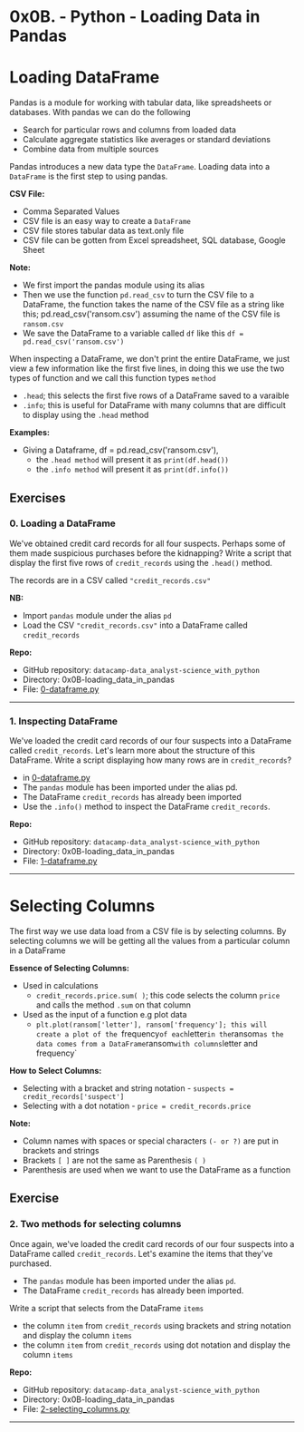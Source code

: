 0x0B. - Python - Loading Data in Pandas
=======================================

<h1 align="left">Loading DataFrame </h1>

Pandas is a module for working with tabular data, like spreadsheets or databases. With pandas we can do the following
-   Search for particular rows and columns from loaded data
-   Calculate aggregate statistics like averages or standard deviations
-   Combine data from multiple sources

Pandas introduces a new data type the `DataFrame`. Loading data into a `DataFrame` is the first step to using pandas.

**CSV File:**
-   Comma Separated Values
-   CSV file is an easy way to create a `DataFrame`
-   CSV file stores tabular data as text.only file
-   CSV file can be gotten from Excel spreadsheet, SQL database, Google Sheet

**Note:**
-   We first import the pandas module using its alias
-   Then we use the function `pd.read_csv` to turn the CSV file to a DataFrame, the function takes the name of the CSV file as a string like this; pd.read_csv('ransom.csv') assuming the name of the CSV file is `ransom.csv`
-   We save the DataFrame to a variable called `df` like this `df = pd.read_csv('ransom.csv')`

When inspecting a DataFrame, we don't print the entire DataFrame, we just view a few information like the first five lines, in doing this we use the two types of function and we call this function types `method`

-   `.head`; this selects the first five rows of a DataFrame saved to a varaible
-   `.info`; this is useful for DataFrame with many columns that are difficult to display using the `.head` method

**Examples:**
-   Giving a Dataframe, df = pd.read_csv('ransom.csv'), 
	-   the `.head method` will present it as `print(df.head())`
	-   the `.info method` will present it as `print(df.info())`


Exercises
---------

### 0\. Loading a DataFrame

We've obtained credit card records for all four suspects. Perhaps some of them made suspicious purchases before the kidnapping? Write a script that display the first five rows of `credit_records` using the `.head()` method.

The records are in a CSV called `"credit_records.csv"`

**NB:**
-   Import `pandas` module under the alias `pd`
-   Load the CSV `"credit_records.csv"` into a DataFrame called `credit_records`


**Repo:**
-   GitHub repository: `datacamp-data_analyst-science_with_python`
-   Directory: 0x0B-loading_data_in_pandas
-   File: [0-dataframe.py](./0-dataframe.py)
---

### 1\. Inspecting DataFrame

We've loaded the credit card records of our four suspects into a DataFrame called `credit_records`. Let's learn more about the structure of this DataFrame. Write a script displaying how many rows are in `credit_records`?

-   in [0-dataframe.py](./0-dataframe.py)
-   The `pandas` module has been imported under the alias pd. 
-   The DataFrame `credit_records` has already been imported
-   Use the `.info()` method to inspect the DataFrame `credit_records`.

**Repo:**
-   GitHub repository: `datacamp-data_analyst-science_with_python`
-   Directory: 0x0B-loading_data_in_pandas
-   File: [1-dataframe.py](./1-dataframe.py)
---

<h1 align="left">Selecting Columns </h1>

The first way we use data load from a CSV file is by selecting columns. By selecting columns we will be getting all the values from a particular column in a DataFrame

**Essence of Selecting Columns:**
-   Used in calculations
	-   `credit_records.price.sum( )`; this code selects the column `price` and calls the method `.sum` on that column
-   Used as the input of a function e.g plot data
	-   `plt.plot(ransom['letter'], ransom['frequency']; this will create a plot of the `frequency` of each `letter` in the `ransom` as the data comes from a DataFrame `ransom` with columns `letter and frequency`

**How to Select Columns:**
-   Selecting with a bracket and string notation - `suspects = credit_records['suspect']`
-   Selecting with a dot notation - `price = credit_records.price`

**Note:**
-   Column names with spaces or special characters `(- or ?)` are put in brackets and strings
-   Brackets `[ ]` are not the same as Parenthesis `( )`
-   Parenthesis are used when we want to use the DataFrame as a function

Exercise
--------

### 2\. Two methods for selecting columns

Once again, we've loaded the credit card records of our four suspects into a DataFrame called `credit_records`. Let's examine the items that they've purchased.

-   The `pandas` module has been imported under the alias `pd`.
-   The DataFrame `credit_records` has already been imported.

Write a script that selects from the DataFrame `items`
-   the column `item` from `credit_records` using brackets and string notation and display the column `items`
-   the column `item` from `credit_records` using dot notation and display the column `items`

**Repo:**
-   GitHub repository: `datacamp-data_analyst-science_with_python`
-   Directory: 0x0B-loading_data_in_pandas
-   File: [2-selecting_columns.py](./2-selecting_columns.py)
---
